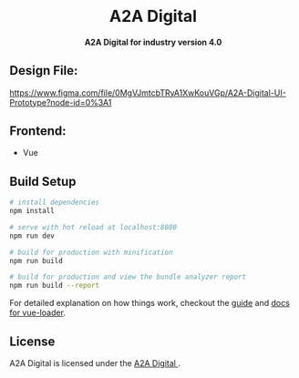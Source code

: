 <h1 align="center">
  <br>
  <br>
  A2A Digital
  <br>
</h1>

<h4 align="center">A2A Digital for industry version 4.0

## Design File:

https://www.figma.com/file/0MgVJmtcbTRyA1XwKouVGp/A2A-Digital-UI-Prototype?node-id=0%3A1

## Frontend:
  - Vue 

## Build Setup

``` bash
# install dependencies
npm install

# serve with hot reload at localhost:8080
npm run dev

# build for production with minification
npm run build

# build for production and view the bundle analyzer report
npm run build --report
```

For detailed explanation on how things work, checkout the [guide](http://vuejs-templates.github.io/webpack/) and [docs for vue-loader](http://vuejs.github.io/vue-loader).

## License

A2A Digital is licensed under the [ A2A Digital ](LICENSE).
